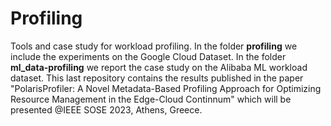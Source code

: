 # Profiling
Tools and case study for workload profiling.
In the folder __profiling__ we include the experiments on the Google Cloud Dataset.
In the folder __ml_data-profiling__ we report the case study on the Alibaba ML workload dataset. This last repository contains the results published in the paper "PolarisProfiler: A Novel Metadata-Based Profiling Approach for Optimizing Resource Management in the Edge-Cloud Continnum" which will be presented @IEEE SOSE 2023, Athens, Greece.
